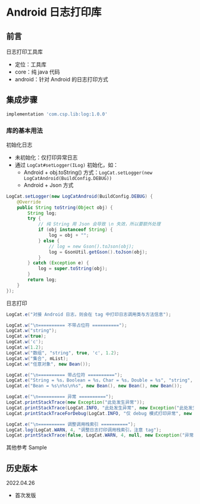 # Android 日志打印库

## 前言

日志打印工具库
- 定位：工具库
- core：纯 java 代码
- android：针对 Android 的日志打印方式

## 集成步骤

``` gradle
implementation 'com.csp.lib:log:1.0.0'
```

### 库的基本用法

初始化日志
- 未初始化：仅打印异常日志
- 通过 `LogCat#setLogger(ILog)` 初始化，如：
	- Android + obj.toString() 方式：`LogCat.setLogger(new LogCatAndroid(BuildConfig.DEBUG))`
	- Android + Json 方式

``` java
LogCat.setLogger(new LogCatAndroid(BuildConfig.DEBUG) {
    @Override
    public String toString(Object obj) {
        String log;
        try {
            // 纯 String 用 Json 会导致 \n 失效，所以要额外处理
            if (obj instanceof String) {
                log = obj + "";
            } else {
                // log = new Gson().toJson(obj);
                log = GsonUtil.getGson().toJson(obj);
            }
        } catch (Exception e) {
            log = super.toString(obj);
        }
        return log;
    }
});
```

日志打印

``` java
LogCat.e("对接 Android 日志，则会在 tag 中打印日志调用类与方法信息");

LogCat.w("\n========== 不带占位符 ==========");
LogCat.w("string");
LogCat.w(true);
LogCat.w('c');
LogCat.w(1.2);
LogCat.w("数组", "string", true, 'c', 1.2);
LogCat.w("集合", mList);
LogCat.w("任意对象", new Bean());

LogCat.e("\n========== 带占位符 ==========");
LogCat.e("String = %s，Boolean = %s，Char = %s，Double = %s", "string", true, 'c', 1.2);
LogCat.e("Bean = %s\n%s\n%s", new Bean(), new Bean(), new Bean());

LogCat.e("\n========== 异常 ==========");
LogCat.printStackTrace(new Exception("此处发生异常"));
LogCat.printStackTrace(LogCat.INFO, "此处发生异常", new Exception("此处发生异常"));
LogCat.printStackTraceForDebug(LogCat.INFO, "仅 debug 模式打印异常", new Exception("仅 debug 模式打印异常"));

LogCat.e("\n========== 调整调用栈索引 ==========");
LogCat.log(LogCat.WARN, 4, "调整日志打印调用栈索引，注意 tag");
LogCat.printStackTrace(false, LogCat.WARN, 4, null, new Exception("异常：调整日志打印调用栈索引，注意 tag"));
```

其他参考 Sample

## 历史版本

2022.04.26
- 首次发版
